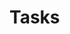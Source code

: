 
<script setup>
    import general from '../.vitepress/components/General.vue'
    import { useData } from 'vitepress'
    const { site } = useData()
    const filePath = (site.value.base === "/") ?  "/public/data/lessons.js" : site.value.base + "/data/lessons.js";
</script>

# Tasks

<general :data="filePath"></general>